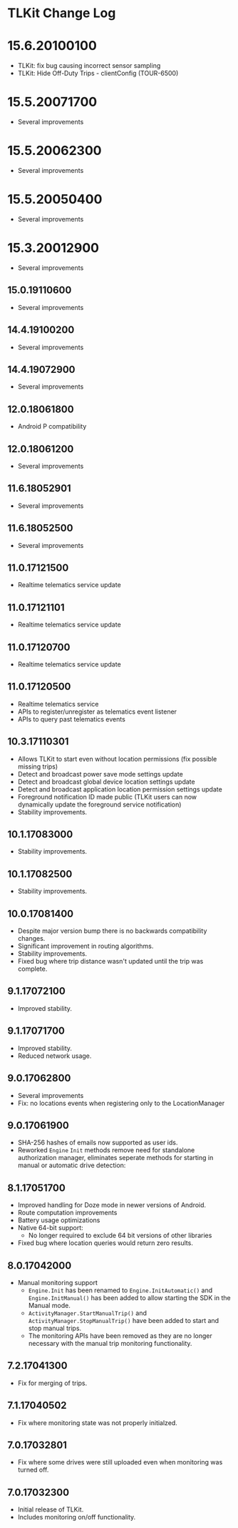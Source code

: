 # TLKit Change Log

# 15.6.20100100
* TLKit: fix bug causing incorrect sensor sampling
* TLKit: Hide Off-Duty Trips - clientConfig (TOUR-6500)

# 15.5.20071700
* Several improvements

# 15.5.20062300
* Several improvements

# 15.5.20050400
* Several improvements

# 15.3.20012900
* Several improvements

## 15.0.19110600
* Several improvements

## 14.4.19100200
* Several improvements

## 14.4.19072900
* Several improvements

## 12.0.18061800
* Android P compatibility

## 12.0.18061200
* Several improvements

## 11.6.18052901
* Several improvements

## 11.6.18052500
* Several improvements

## 11.0.17121500
* Realtime telematics service update

## 11.0.17121101
* Realtime telematics service update

## 11.0.17120700
* Realtime telematics service update

## 11.0.17120500
* Realtime telematics service
* APIs to register/unregister as telematics event listener
* APIs to query past telematics events

## 10.3.17110301
* Allows TLKit to start even without location permissions (fix possible missing trips)
* Detect and broadcast power save mode settings update
* Detect and broadcast global device location settings update
* Detect and broadcast application location permission settings update
* Foreground notification ID made public (TLKit users can now dynamically update the foreground service notification)
* Stability improvements.

## 10.1.17083000
* Stability improvements.

## 10.1.17082500
* Stability improvements.

## 10.0.17081400
* Despite major version bump there is no backwards compatibility changes.
* Significant improvement in routing algorithms.
* Stability improvements.
* Fixed bug where trip distance wasn't updated until the trip was complete.

## 9.1.17072100
* Improved stability.

## 9.1.17071700
* Improved stability.
* Reduced network usage.

## 9.0.17062800
* Several improvements
* Fix: no locations events when registering only to the LocationManager

## 9.0.17061900
* SHA-256 hashes of emails now supported as user ids.
* Reworked  `Engine` `Init` methods remove need for standalone authorization
  manager, eliminates seperate methods for starting in manual or automatic
  drive detection:

## 8.1.17051700
* Improved handling for Doze mode in newer versions of Android.
* Route computation improvements
* Battery usage optimizations
* Native 64-bit support:
  * No longer required to exclude 64 bit versions of other libraries
* Fixed bug where location queries would return zero results.

## 8.0.17042000
* Manual monitoring support
  * `Engine.Init` has been renamed to `Engine.InitAutomatic()` and
  `Engine.InitManual()` has been added to allow starting the SDK in the Manual
  mode.
  * `ActivityManager.StartManualTrip()` and `ActivityManager.StopManualTrip()`
  have been added to start and stop manual trips.
  * The monitoring APIs have been removed as they are no longer necessary with the manual trip monitoring functionality.

## 7.2.17041300
* Fix for merging of trips.

## 7.1.17040502
* Fix where monitoring state was not properly initialzed.

## 7.0.17032801
* Fix where some drives were still uploaded even when monitoring was
 turned off.

## 7.0.17032300

* Initial release of TLKit.
* Includes monitoring on/off functionality.
